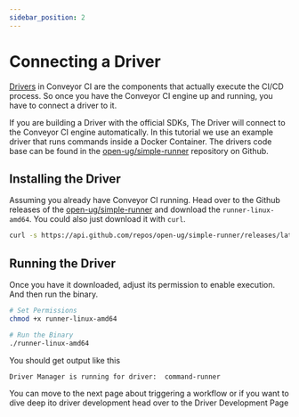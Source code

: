 ```yaml
---
sidebar_position: 2
---
```


# Connecting a Driver

[Drivers](/docs/concepts/drivers) in Conveyor CI are the components that actually execute the CI/CD process. So once you have the Conveyor CI engine up and running, you have to connect a driver to it.

If you are building a Driver with the official SDKs, The Driver will connect to the Conveyor CI engine automatically. In this tutorial we use an example driver that runs commands inside a Docker Container. The drivers code base can be found in the [open-ug/simple-runner](https://github.com/open-ug/simple-runner) repository on Github.

## Installing the Driver

Assuming you already have Conveyor CI running. Head over to the Github releases of the [open-ug/simple-runner](https://github.com/open-ug/simple-runner) and download the `runner-linux-amd64`. You could also just download it with `curl`.

```sh
curl -s https://api.github.com/repos/open-ug/simple-runner/releases/latest | grep browser_download_url | grep runner-linux-amd64 | cut -d '"' -f 4 | xargs curl -L -o runner-linux-amd64
```

## Running the Driver

Once you have it downloaded, adjust its permission to enable execution. And then run the binary.

```sh
# Set Permissions
chmod +x runner-linux-amd64

# Run the Binary
./runner-linux-amd64

```

You should get output like this

```log
Driver Manager is running for driver:  command-runner
```

You can move to the next page about triggering a workflow or if you want to dive deep ito driver development head over to the Driver Development Page

